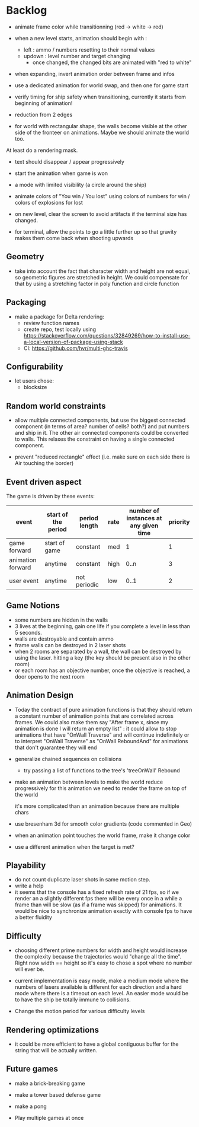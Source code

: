 
# Backlog

- animate frame color while transitionning (red -> white -> red)

- when a new level starts, animation should begin with :
  - left : ammo / numbers resetting to their normal values
  - updown : level number and target changing
    - once changed, the changed bits are animated with "red to white"

- when expanding, invert animation order between frame and infos

- use a dedicated animation for world swap, and then one for game start

- verify timing for ship safety when transitioning, currently it starts from beginning of animation!

- reduction from 2 edges

- for world with rectangular shape, the walls become visible at the other side of the fronteer
on animations. Maybe we should animate the world too.

At least do a rendering mask.

- text should disappear / appear progressively

- start the animation when game is won

- a mode with limited visibility (a circle around the ship)

- animate colors of "You win / You lost"
using colors of numbers for win / colors of explosions for lost

- on new level, clear the screen to avoid artifacts if the terminal size has changed.

- for terminal, allow the points to go a little further up so that gravity makes them come back
when shooting upwards

## Geometry

- take into account the fact that character width and height are not equal,
so geometric figures are stretched in height. We could compensate for that by using
a stretching factor in poly function and circle function

## Packaging

- make a package for Delta rendering:
  - review function names
  - create repo, test locally using https://stackoverflow.com/questions/32849269/how-to-install-use-a-local-version-of-package-using-stack
  - CI: https://github.com/hvr/multi-ghc-travis

## Configurability

- let users chose:
  - blocksize

## Random world constraints

- allow multiple connected components, but use the biggest connected component
(in terms of area? number of cells? both?) and put numbers and ship in it.
The other air connected components could be converted to walls.
This relaxes the constraint on having a single connected component.

- prevent "reduced rectangle" effect (i.e. make sure on each side there is Air touching the border)

## Event driven aspect
The game is driven by these events:

|event            |start of the period|period length|rate|number of instances at any given time|priority|
|-----------------|-------------------|-------------|----|-------------------------------------|--------|
|game forward     |start of game      |constant     |med |1                                    |1       |
|animation forward|anytime            |constant     |high|0..n                                 |3       |
|user event       |anytime            |not periodic |low |0..1                                 |2       |

## Game Notions
- some numbers are hidden in the walls
- 3 lives at the beginning, gain one life if you complete a level in less than 5 seconds.
- walls are destroyable and contain ammo
- frame walls can be destroyed in 2 laser shots
- when 2 rooms are separated by a wall, the wall can be destroyed by using the laser.
hitting a key (the key should be present also in the other room)
- or each room has an objective number, once the objective is reached, a door opens to the next room

## Animation Design

- Today the contract of pure animation functions is that they should return
a constant number of animation points that are correlated across frames.
We could also make them say "After frame x, since my animation is done
I will return an empty list" : it could allow to stop animations that have
"OnWall Traverse" and will continue indefinitely
or to interpret "OnWall Traverse" as "OnWall ReboundAnd" for animations that don't guarantee they will end

- generalize chained sequences on collisions
  - try passing a list of functions to the tree's 'treeOnWall' Rebound
- make an animation between levels to make the world reduce progressively
  for this animation we need to render the frame on top of the world

  it's more complicated than an animation because there are multiple chars
- use bresenham 3d for smooth color gradients (code commented in Geo)
- when an animation point touches the world frame, make it change color
- use a different animation when the target is met?

## Playability
- do not count duplicate laser shots in same motion step.
- write a help
- it seems that the console has a fixed refresh rate of 21 fps, so if we render an a slightly different fps
there will be every once in a while a frame than will be slow (as if a frame was skipped) for animations.
It would be nice to synchronize animation exactly with console fps to have a better fluidity

## Difficulty
- choosing different prime numbers for width and height would increase the complexity
because the trajectories would "change all the time". Right now width == height so it's easy to chose
a spot where no number will ever be.
- current implementation is easy mode, make a medium mode where the
numbers of lasers available is different for each direction
and a hard mode where there is a timeout on each level.
An easier mode would be to have the ship be totally immune to collisions.

- Change the motion period for various difficulty levels

## Rendering optimizations
- it could be more efficient to have a global contiguous buffer for the string that will be actually written.

## Future games
- make a brick-breaking game
- make a tower based defense game
- make a pong

- Play multiple games at once

